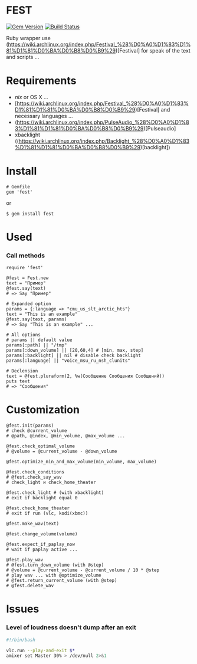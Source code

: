 # FEST

[![Gem Version](https://badge.fury.io/rb/fest.svg)](http://badge.fury.io/rb/fest)
[![Build Status](https://travis-ci.org/AfsmNGhr/fest.svg)](https://travis-ci.org/AfsmNGhr/fest)

Ruby wrapper use (https://wiki.archlinux.org/index.php/Festival_%28%D0%A0%D1%83%D1%81%D1%81%D0%BA%D0%B8%D0%B9%29)[Festival] for speak of the text and scripts ...

# Requirements

- *nix* or OS X ...
- [https://wiki.archlinux.org/index.php/Festival_%28%D0%A0%D1%83%D1%81%D1%81%D0%BA%D0%B8%D0%B9%29)[Festival] and necessary languages ...
- (https://wiki.archlinux.org/index.php/PulseAudio_%28%D0%A0%D1%83%D1%81%D1%81%D0%BA%D0%B8%D0%B9%29)[Pulseaudio]
- xbacklight ((https://wiki.archlinux.org/index.php/Backlight_%28%D0%A0%D1%83%D1%81%D1%81%D0%BA%D0%B8%D0%B9%29)[backlight])

# Install

```.ruby
# Gemfile
gem 'fest'
```
or
```.ruby
$ gem install fest
```

# Used
### Call methods
```.ruby
require 'fest'

@fest = Fest.new
text = "Пример"
@fest.say(text)
# => Say "Пример"

# Expanded option
params = {:language => "cmu_us_slt_arctic_hts"}
text = "This is an example"
@fest.say(text, params)
# => Say "This is an example" ...

# All options
# params || default value
params[:path] || "/tmp"
params[:down_volume] || [20,60,4] # [min, max, step]
params[:backlight] || nil # disable check backlight
params[:language] || "voice_msu_ru_nsh_clunits"

# Declension
text = @fest.pluraform(2, %w(Сообщение Сообщения Сообщений))
puts text
# => "Сообщения"
```

# Сustomization

```.ruby
@fest.init(params)
# check @current_volume
# @path, @index, @min_volume, @max_volume ...

@fest.check_optimal_volume
# @volume = @current_volume - @down_volume

@fest.optimize_min_and_max_volume(min_volume, max_volume)

@fest.check_conditions
# @fest.check_say_wav
# check_light и check_home_theater

@fest.check_light # (with xbacklight)
# exit if backlight equal 0

@fest.check_home_theater
# exit if run (vlc, kodi(xbmc))

@fest.make_wav(text)

@fest.change_volume(volume)

@fest.expect_if_paplay_now
# wait if paplay active ...

@fest.play_wav
# @fest.turn_down_volume (with @step)
# @volume = @current_volume - @current_volume / 10 * @step
# play wav ... with @optimize_volume
# @fest.return_current_volume (with @step)
# @fest.delete_wav
```

# Issues
### Level of loudness doesn't dump after an exit

```.bash
#!/bin/bash

vlc.run --play-and-exit $*
amixer set Master 30% > /dev/null 2>&1
```

